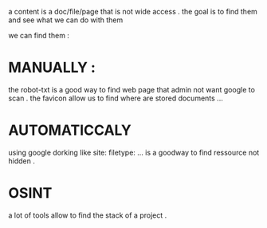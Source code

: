 a content is a doc/file/page that is not wide access .
the goal is to find them and see what we can do with them

we can find them :

# MANUALLY :

the robot-txt is a good way to find web page that admin not want google to scan .
the favicon allow us to find where are stored documents ...

# AUTOMATICCALY

using google dorking like site: filetype: ... is a goodway to find ressource not hidden .

# OSINT

a lot of tools allow to find the stack of a project .

